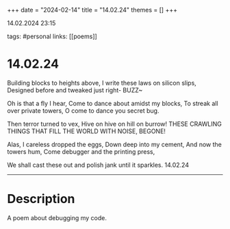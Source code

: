 +++
date = "2024-02-14"
title = "14.02.24"
themes = []
+++

14.02.2024 23:15

tags: #personal
links: [[poems]]

# 14.02.24

Building blocks to heights above,
I write these laws on silicon slips,
Designed before and tweaked just right-
BUZZ~

Oh is that a fly I hear,
Come to dance about amidst my blocks,
To streak all over private towers,
O come to dance you secret bug.

Then terror turned to vex,
Hive on hive on hill on burrow!
THESE CRAWLING THINGS THAT FILL THE WORLD WITH NOISE,
BEGONE!

Alas, I careless dropped the eggs,
Down deep into my cement,
And now the towers hum,
Come debugger and the printing press,

We shall cast these out and polish jank until it sparkles.
14.02.24

---

# Description

A poem about debugging my code.